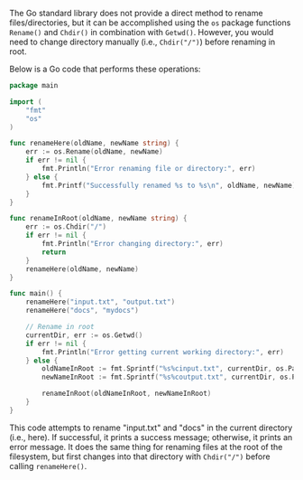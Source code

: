 The Go standard library does not provide a direct method to rename files/directories, but it can be accomplished using the `os` package functions `Rename()` and `Chdir()` in combination with `Getwd()`. However, you would need to change directory manually (i.e., `Chdir("/")`) before renaming in root. 

Below is a Go code that performs these operations:

```go
package main

import (
	"fmt"
	"os"
)

func renameHere(oldName, newName string) {
	err := os.Rename(oldName, newName)
	if err != nil {
		fmt.Println("Error renaming file or directory:", err)
	} else {
		fmt.Printf("Successfully renamed %s to %s\n", oldName, newName)
	}
}

func renameInRoot(oldName, newName string) {
	err := os.Chdir("/")
	if err != nil {
		fmt.Println("Error changing directory:", err)
		return
	}
	renameHere(oldName, newName)
}

func main() {
	renameHere("input.txt", "output.txt")
	renameHere("docs", "mydocs")

	// Rename in root
	currentDir, err := os.Getwd()
	if err != nil {
		fmt.Println("Error getting current working directory:", err)
	} else {
		oldNameInRoot := fmt.Sprintf("%s%cinput.txt", currentDir, os.PathSeparator)
		newNameInRoot := fmt.Sprintf("%s%coutput.txt", currentDir, os.PathSeparator)

		renameInRoot(oldNameInRoot, newNameInRoot)
	}
}
```
This code attempts to rename "input.txt" and "docs" in the current directory (i.e., here). If successful, it prints a success message; otherwise, it prints an error message. It does the same thing for renaming files at the root of the filesystem, but first changes into that directory with `Chdir("/")` before calling `renameHere()`.

